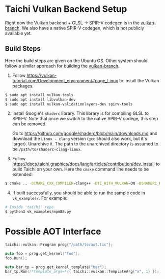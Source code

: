 # Taichi Vulkan Backend Setup

Right now the Vulkan backend + GLSL → SPIR-V codegen is in the [vulkan-branch]. We also have a native SPIR-V codegen, which is not publicly available yet.

## Build Steps

Here the build steps are given on the Ubuntu OS. Other system should follow a similar approach for building the [vulkan-branch].

1. Follow https://vulkan-tutorial.com/Development_environment#page_Linux to install the Vulkan packages.

```sh
$ sudo apt install vulkan-tools
$ sudo apt install libvulkan-dev
$ sudo apt install vulkan-validationlayers-dev spirv-tools
```

2. Install Google's `shaderc` library. This library is for compiling GLSL to SPIR-V. Note that once we switch to the native SPIR-V codege, this step can be removed.

    Go to https://github.com/google/shaderc/blob/main/downloads.md and download the `Linux - clang` version (`gcc` should also work, but it's larger). Unarchive it. The path to the unarchived directory is assumed to be `/path/to/shaderc-clang-linux`.


3. Follow https://docs.taichi.graphics/docs/lang/articles/contribution/dev_install to build Taichi on your own. Here the `cmake` command line needs to be extended:

```sh
$ cmake .. -DCMAKE_CXX_COMPILER=clang++ -DTI_WITH_VULKAN=ON -DSHADERC_ROOT_DIR=/path/to/shaderc-clang-linux/install
```

4. If built successfully, you should be able to run the sample code in `vk_examples/`. For example:

```sh
# Inside 'taichi' repo
$ python3 vk_examples/mpm88.py
```

[vulkan-branch]: https://github.com/k-ye/taichi/tree/vk-stable-compact

# Possible AOT Interface

```cpp
taichi::vulkan::Program prog{"/path/to/aot.tic"};

auto foo = prog.get_kernel("foo");
foo.Run();

auto bar_tp = prog.get_kernel_template("bar");
bar_tp.Run(/*template_args=*/{ taichi::vulkan::TemplateArg{"x", 1} });
```